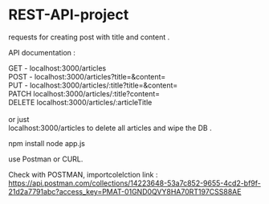 # REST-API-project
requests for creating post with title and content .

API documentation :

GET -  localhost:3000/articles <br>
POST - localhost:3000/articles?title=&content=<br>
PUT - localhost:3000/articles/:title?title=&content= <br>
PATCH localhost:3000/articles/:title?content= <br>
DELETE localhost:3000/articles/:articleTitle<br><br>   or just <br>localhost:3000/articles to delete all  articles and wipe the DB . 

 
npm install
node app.js

use Postman or CURL. 

Check with POSTMAN, importcolelction  link : https://api.postman.com/collections/14223648-53a7c852-9655-4cd2-bf9f-21d2a7791abc?access_key=PMAT-01GND0QVY8HA70RT197CSS88AE
